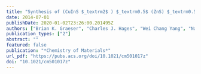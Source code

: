 ```yaml
---
title: "Synthesis of (CuInS $_textrm2$ ) $_textrm0.5$ (ZnS) $_textrm0.5$ Alloy Nanocrystals and Their Use for the Fabrication of Solar Cells via Selenization"
date: 2014-07-01
publishDate: 2020-01-02T23:26:00.201495Z
authors: ["Brian K. Graeser", "Charles J. Hages", "Wei Chang Yang", "Nathaniel J. Carter", "Caleb K. Miskin", "Eric A. Stach", "Rakesh Agrawal"]
publication_types: ["2"]
abstract: ""
featured: false
publication: "*Chemistry of Materials*"
url_pdf: "https://pubs.acs.org/doi/10.1021/cm501017z"
doi: "10.1021/cm501017z"
---
```


